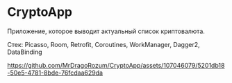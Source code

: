 CryptoApp
=

Приложение, которое выводит актуальный список криптовалюта.

Стек: Picasso, Room, Retrofit, Coroutines, WorkManager, Dagger2, DataBinding

https://github.com/MrDragoRozum/CryptoApp/assets/107046079/5201db18-50e5-4781-8bde-76fcdaa629da
